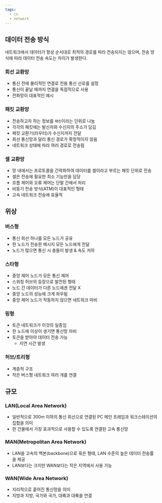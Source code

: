 ```yaml
---
tags:
  - cs
  - network
---
```


데이터 전송 방식
---

네트워크에서 데이터가 항상 순서대로 최적의 경로를 따라 전송되지는 않으며, 전송 방식에 따라 데이터 전송 속도는 차이가 발생한다.

### 회선 교환망

- 통신 전에 물리적인 연결로 전용 통신 선로를 설정
- 통신이 끝날 때까지 연결을 독점적으로 사용
- 전화망이 대표적인 예시

### 패킷 교환망

- 전송하고자 하는 정보를 `패킷`이라는 단위로 나눔
- 각각의 패킷에는 발신자와 수신지의 주소가 담김
- 패킷 교환기(라우터)가 수신지까지 전달
- 회선 통신망과 달리 통신 경로가 확정적이지 않음
- 네트워크 상태에 따라 여러 경로로 전송됨

### 셀 교환망

- 망 내에서는 프로토콜을 간략화하여 데이터를 셀이라고 부르는 패킷 단위로 전송
- 셀은 전송에 필요한 최소 기능만을 담당
- 흐름 제어와 오류 제어는 단말 간에서 처리
- 비동기 전송 방식(ATM)이 대표적인 형태
- 고속 네트워크 전송에 효율적

위상
---

### 버스형

- 통신 회선 하나를 모든 노드가 공유
- 한 노드가 전송한 메시지 모든 노드에게 전달
- 노드가 많으면 통신 시 충돌이 발생 & 속도 저하

### 스타형

- 중앙 제어 노드가 모든 통신 제어
- 스위칭 허브의 등장으로 발전된 형태
- 노드 간 데이터가 다른 노드에겐 전달 X
- 중앙 노드의 성능에 크게 좌우됨
- 중앙 제어 노드가 작동하지 않으면 네트워크 마비

### 링형

- 토큰 네트워크가 이것의 일종임
- 한 노드에 이상이 생기면 통신망 마비
- 토큰을 받아야 데이터 전송 가능
  - 지연 시간 발생

### 허브/트리형

- 계층적 구조
- 작은 버스형 네트워크 여러 개를 연결

규모
---

### LAN(Local Area Network)

- 일반적으로 300m 이하의 통신 회선으로 연결된 PC 메인 프레임과 워크스테이션의 집합을 의미
- 한 건물에서 가장 효과적으로 사용할 수 있도록 연결된 고속 통신망

### MAN(Metropolitan Area Network)

- LAN을 고속의 백본(backbone)으로 묶은 형태, LAN 수준의 높은 데이터 전송률을 제공
- LAN보다는 크지만 WAN보다는 작은 지역에서 사용 가능

### WAN(Wide Area Network)

- 지리적으로 흩어진 통신망을 의미
- 지방과 지방, 국가와 국가, 대륙과 대륙을 연결

